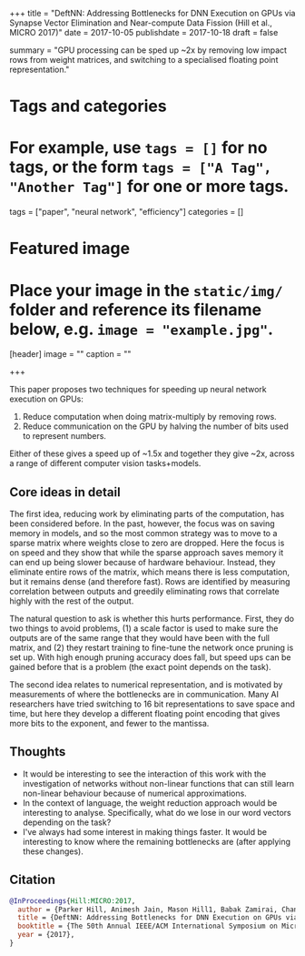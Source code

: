 +++
title = "DeftNN: Addressing Bottlenecks for DNN Execution on GPUs via Synapse Vector Elimination and Near-compute Data Fission (Hill et al., MICRO 2017)"
date = 2017-10-05
publishdate = 2017-10-18
draft = false

summary = "GPU processing can be sped up ~2x by removing low impact rows from weight matrices, and switching to a specialised floating point representation."

# Tags and categories
# For example, use `tags = []` for no tags, or the form `tags = ["A Tag", "Another Tag"]` for one or more tags.
tags = ["paper", "neural network", "efficiency"]
categories = []

# Featured image
# Place your image in the `static/img/` folder and reference its filename below, e.g. `image = "example.jpg"`.
[header]
image = ""
caption = ""

+++

This paper proposes two techniques for speeding up neural network execution on GPUs:

1. Reduce computation when doing matrix-multiply by removing rows.
2. Reduce communication on the GPU by halving the number of bits used to represent numbers.

Either of these gives a speed up of ~1.5x and together they give ~2x, across a range of different computer vision tasks+models.

## Core ideas in detail

The first idea, reducing work by eliminating parts of the computation, has been considered before.
In the past, however, the focus was on saving memory in models, and so the most common strategy was to move to a sparse matrix where weights close to zero are dropped.
Here the focus is on speed and they show that while the sparse approach saves memory it can end up being slower because of hardware behaviour.
Instead, they eliminate entire rows of the matrix, which means there is less computation, but it remains dense (and therefore fast).
Rows are identified by measuring correlation between outputs and greedily eliminating rows that correlate highly with the rest of the output.

The natural question to ask is whether this hurts performance.
First, they do two things to avoid problems, (1) a scale factor is used to make sure the outputs are of the same range that they would have been with the full matrix, and (2) they restart training to fine-tune the network once pruning is set up.
With high enough pruning accuracy does fall, but speed ups can be gained before that is a problem (the exact point depends on the task).

The second idea relates to numerical representation, and is motivated by measurements of where the bottlenecks are in communication.
Many AI researchers have tried switching to 16 bit representations to save space and time, but here they develop a different floating point encoding that gives more bits to the exponent, and fewer to the mantissa.

## Thoughts

- It would be interesting to see the interaction of this work with the investigation of networks without non-linear functions that can still learn non-linear behaviour because of numerical approximations.
- In the context of language, the weight reduction approach would be interesting to analyse. Specifically, what do we lose in our word vectors depending on the task?
- I've always had some interest in making things faster. It would be interesting to know where the remaining bottlenecks are (after applying these changes).

## Citation

```bibtex
@InProceedings{Hill:MICRO:2017,
  author = {Parker Hill, Animesh Jain, Mason Hill1, Babak Zamirai, Chang-Hong Hsu, Michael A. Laurenzano, Scott Mahlke, Lingjia Tang and Jason Mars},
  title = {DeftNN: Addressing Bottlenecks for DNN Execution on GPUs via Synapse Vector Elimination and Near-compute Data Fission},
  booktitle = {The 50th Annual IEEE/ACM International Symposium on Microarchitecture},
  year = {2017},
}
```
